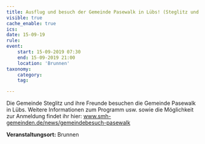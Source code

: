 ```yaml
---
title: Ausflug und besuch der Gemeinde Pasewalk in Lübs! (Steglitz und Freunde)
visible: true
cache_enable: true
ics: 
date: 15-09-19
rule: 
event:
	start: 15-09-2019 07:30
	end: 15-09-2019 21:00
	location: 'Brunnen'
taxonomy:
	category: 
	tag: 

---
```

Die Gemeinde Steglitz und ihre Freunde besuchen die Gemeinde Pasewalk in Lübs. Weitere Informationen zum Programm usw. sowie die Möglichkeit zur Anmeldung findet ihr hier: www.smh-gemeinden.de/news/gemeindebesuch-pasewalk


**Veranstaltungsort:** Brunnen

